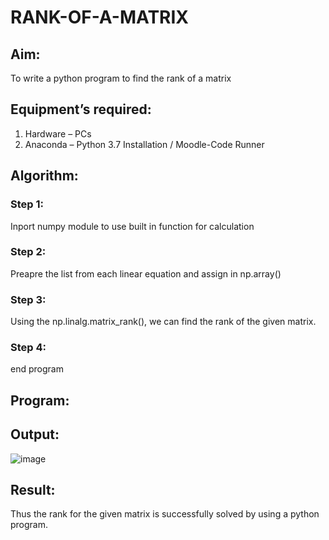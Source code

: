 # RANK-OF-A-MATRIX
## Aim:
To write a python program to find the rank of a matrix
## Equipment’s required:
1. 	Hardware – PCs
2. 	Anaconda – Python 3.7 Installation / Moodle-Code Runner
## Algorithm:
### Step 1:
Inport numpy module to use built in function for calculation
### Step 2: 
Preapre the list from each linear equation and assign in np.array()
### Step 3: 
Using the np.linalg.matrix_rank(), we can find the rank of the given matrix.
### Step 4: 
end program
## Program:
## Output:
![image](https://github.com/ajinajoshpin/RANK-OF-A-MATRIX/assets/148514578/850bef44-f993-4d16-a090-8c93606d2a6c)

## Result:
Thus the rank for the given matrix is successfully solved by  using a python program.

